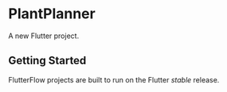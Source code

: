 # PlantPlanner

A new Flutter project.

## Getting Started

FlutterFlow projects are built to run on the Flutter _stable_ release.
